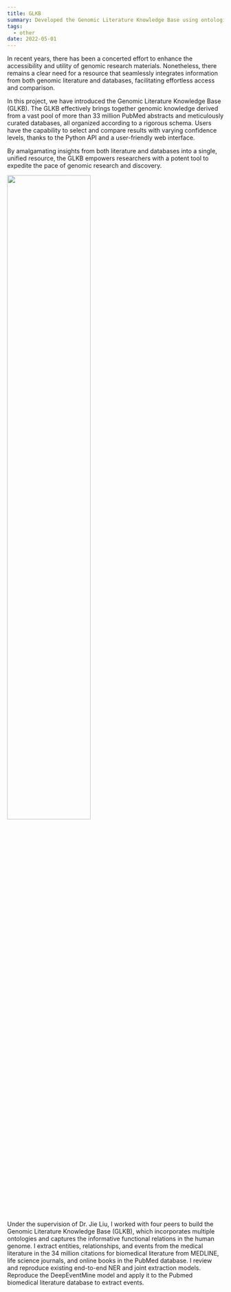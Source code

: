 ```yaml
---
title: GLKB
summary: Developed the Genomic Literature Knowledge Base using ontologies and adapted models for PubMed event extraction.
tags:
  - other
date: 2022-05-01
---
```


In recent years, there has been a concerted effort to enhance the accessibility and utility of genomic research materials. Nonetheless, there remains a clear need for a resource that seamlessly integrates information from both genomic literature and databases, facilitating effortless access and comparison.

In this project, we have introduced the Genomic Literature Knowledge Base (GLKB). The GLKB effectively brings together genomic knowledge derived from a vast pool of more than 33 million PubMed abstracts and meticulously curated databases, all organized according to a rigorous schema. Users have the capability to select and compare results with varying confidence levels, thanks to the Python API and a user-friendly web interface.

By amalgamating insights from both literature and databases into a single, unified resource, the GLKB empowers researchers with a potent tool to expedite the pace of genomic research and discovery.

<img src="https://chengfanli.github.io/about/src/glkb1.png" style="width: 62%;" />

Under the supervision of Dr. Jie Liu, I worked with four peers to build the Genomic Literature Knowledge Base (GLKB), which incorporates multiple ontologies and captures the informative functional relations in the human genome. I extract entities, relationships, and events from the medical literature in the 34 million citations for biomedical literature from MEDLINE, life science journals, and online books in the PubMed database. I review and reproduce existing end-to-end NER and joint extraction models. Reproduce the DeepEventMine model and apply it to the Pubmed biomedical literature database to extract events.